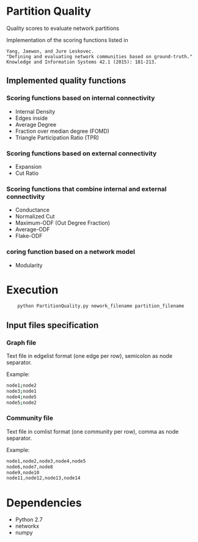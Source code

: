 # Partition Quality
Quality scores to evaluate network partitions

Implementation of the scoring functions listed in

```
Yang, Jaewon, and Jure Leskovec. 
"Defining and evaluating network communities based on ground-truth." 
Knowledge and Information Systems 42.1 (2015): 181-213.
```

## Implemented quality functions

### Scoring functions based on internal connectivity
- Internal Density
- Edges inside
- Average Degree
- Fraction over median degree (FOMD)
- Triangle Participation Ratio (TPR)

### Scoring functions based on external connectivity
- Expansion
- Cut Ratio

### Scoring functions that combine internal and external connectivity
- Conductance
- Normalized Cut
- Maximum-ODF (Out Degree Fraction)
- Average-ODF
- Flake-ODF

### coring function based on a network model
- Modularity

# Execution
```python
    python PartitionQuality.py nework_filename partition_filename
```

## Input files specification

### Graph file
Text file in edgelist format (one edge per row), semicolon as node separator.

Example:

```bash
node1;node2
node3;node1
node4;node5
node5;node2
```

### Community file
Text file in comlist format (one community per row), comma as node separator. 

Example:

```bash
node1,node2,node3,node4,node5
node6,node7,node8
node9,node10
node11,node12,node13,node14
```

# Dependencies
- Python 2.7
- networkx
- numpy
